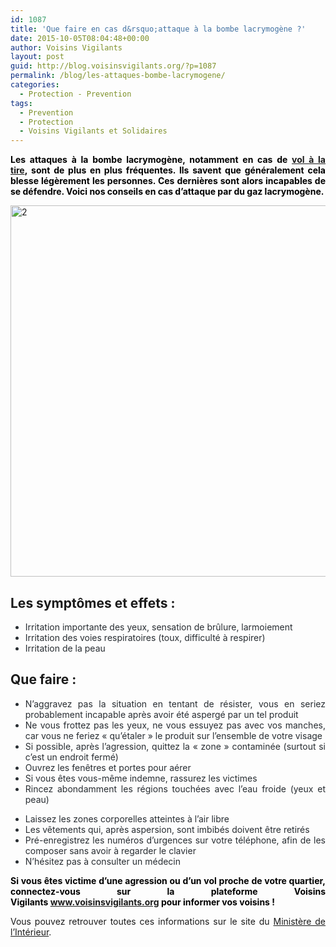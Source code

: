 ```yaml
---
id: 1087
title: 'Que faire en cas d&rsquo;attaque à la bombe lacrymogène ?'
date: 2015-10-05T08:04:48+00:00
author: Voisins Vigilants
layout: post
guid: http://blog.voisinsvigilants.org/?p=1087
permalink: /blog/les-attaques-bombe-lacrymogene/
categories:
  - Protection - Prevention
tags:
  - Prevention
  - Protection
  - Voisins Vigilants et Solidaires
---
```

<p style="text-align: justify;">
  <span style="color: #000000;"><strong>Les attaques à la bombe lacrymogène, notamment en cas de <a href="http://blog.voisinsvigilants.org/securite/2015/09/14/attention-tentez-pas-les-voleurs-tire/">vol à la tire</a>, sont de plus en plus fréquentes. Ils savent que généralement cela blesse légèrement les personnes. Ces dernières sont alors incapables de se défendre. Voici nos conseils en cas d&rsquo;attaque par du gaz lacrymogène.</strong></span>
</p>

<p style="text-align: justify;">
  <a href="http://blog.voisinsvigilants.org/wp-content/uploads/2015/09/22.png"><img class="aligncenter  wp-image-1088" src="http://blog.voisinsvigilants.org/wp-content/uploads/2015/09/22.png" alt="2" width="874" height="594" /></a>
</p>

<h2 class="block-content-head" style="text-align: justify;">
  <strong>Les symptômes et effets : </strong>
</h2>

<ul class="liste-puces" style="text-align: justify;">
  <li style="color: #282d32;">
    Irritation importante des yeux, sensation de brûlure, larmoiement
  </li>
  <li style="color: #282d32;">
    Irritation des voies respiratoires (toux, difficulté à respirer)
  </li>
  <li style="color: #282d32;">
    Irritation de la peau
  </li>
</ul>

<h2 class="text-normal" style="text-align: justify;">
  <strong>Que faire :</strong>
</h2>

<ul class="liste-puces" style="text-align: justify;">
  <li style="color: #282d32;">
    N&rsquo;aggravez pas la situation en tentant de résister, vous en seriez probablement incapable après avoir été aspergé par un tel produit
  </li>
  <li style="color: #282d32;">
    Ne vous frottez pas les yeux, ne vous essuyez pas avec vos manches, car vous ne feriez &laquo;&nbsp;qu’étaler&nbsp;&raquo; le produit sur l&rsquo;ensemble de votre visage
  </li>
  <li style="color: #282d32;">
    Si possible, après l&rsquo;agression, quittez la « zone » contaminée (surtout si c&rsquo;est un endroit fermé)
  </li>
  <li style="color: #282d32;">
    Ouvrez les fenêtres et portes pour aérer
  </li>
  <li style="color: #282d32;">
    Si vous êtes vous-même indemne, rassurez les victimes
  </li>
  <li style="color: #282d32;">
    Rincez abondamment les régions touchées avec l’eau froide (yeux et peau)
  </li>
</ul>

<ul class="liste-puces" style="text-align: justify;">
  <li style="color: #282d32;">
    Laissez les zones corporelles atteintes à l&rsquo;air libre
  </li>
  <li style="color: #282d32;">
    Les vêtements qui, après aspersion, sont imbibés doivent être retirés
  </li>
  <li style="color: #282d32;">
    Pré-enregistrez les numéros d’urgences sur votre téléphone, afin de les composer sans avoir à regarder le clavier
  </li>
  <li style="color: #282d32;">
    N&rsquo;hésitez pas à consulter un médecin
  </li>
</ul>

<p style="text-align: justify;">
  <strong><span style="color: #000000;">Si vous êtes victime d&rsquo;une agression ou d&rsquo;un vol proche de votre quartier, connectez-vous sur la plateforme Voisins Vigilants</span> <a href="http://www.voisinsvigilants.org">www.voisinsvigilants.org</a> <span style="color: #000000;">pour informer vos voisins ! </span></strong>
</p>

<p style="text-align: justify;">
  Vous pouvez retrouver toutes ces informations sur le site du <a href="http://www.prefecturedepolice.interieur.gouv.fr/Cespplussur/Actualites/Securite/Les-attaques-a-la-Lacrymogene">Ministère de l&rsquo;Intérieur</a>.
</p>
